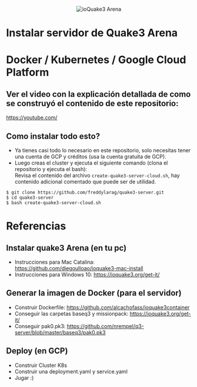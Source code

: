 <p align="center">
  <img src="https://raw.githubusercontent.com/freddylarag/quake3-server/master/quake3.png" alt="ioQuake3 Arena">
</p>

# Instalar servidor de Quake3 Arena
# Docker / Kubernetes / Google Cloud Platform
  

## Ver el video con la explicación detallada de como se construyó el contenido de este repositorio:
  https://youtube.com/

## Como instalar todo esto?
* Ya tienes casi todo lo necesario en este repositorio, solo necesitas tener una cuenta de GCP y créditos (usa la cuenta gratuita de GCP).
* Luego creas el cluster y ejecuta el siguiente comando (clona el repositorio y ejecuta el bash):  
Revisa el contenido del archivo `create-quake3-server-cloud.sh`, hay contenido adicional comentado que puede ser de utilidad.
```
$ git clone https://github.com/freddylarag/quake3-server.git
$ cd quake3-server
$ bash create-quake3-server-cloud.sh
```
  
    
# Referencias

## Instalar quake3 Arena (en tu pc)
* Instrucciones para Mac Catalina: https://github.com/diegoulloao/ioquake3-mac-install
* Instrucciones para Windows 10: https://ioquake3.org/get-it/

## Generar la imagen de Docker (para el servidor)
* Construir Dockerfile: https://github.com/alcachofass/ioquake3container
* Conseguir las carpetas baseq3 y missionpack: https://ioquake3.org/get-it/
* Conseguir pak0.pk3: https://github.com/nrempel/q3-server/blob/master/baseq3/pak0.pk3

## Deploy (en GCP)
* Construir Cluster K8s
* Construir una deployment.yaml y service.yaml
* Jugar :)



